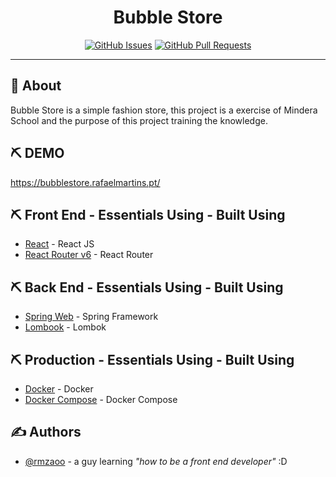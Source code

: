 <h1 align="center">Bubble Store</h1>

<div align="center">

[![GitHub Issues](https://img.shields.io/github/issues/rmzaoo/bubbleStore)](https://github.com/rmzaoo/bubbleStore/issues)
[![GitHub Pull Requests](https://img.shields.io/github/issues-pr/rmzaoo/bubbleStore)](https://github.com/rmzaoo/bubbleStore/pulls)


</div>

---

## 🧐 About <a name = "about"></a>

Bubble Store is a simple fashion store, this project is a exercise of Mindera School and the purpose of this project training 
the knowledge.

## ⛏️ DEMO

https://bubblestore.rafaelmartins.pt/

## ⛏️ Front End - Essentials Using - Built Using <a name = "built_using"></a>

- [React](https://reactjs.org/) - React JS
- [React Router v6](https://reactrouter.com/docs/en/v6/getting-started/overview) - React Router

## ⛏️ Back End -  Essentials Using - Built Using <a name = "built_using2"></a>

- [Spring Web](https://spring.io/projects/spring-framework) - Spring Framework
- [Lombook](https://projectlombok.org/) - Lombok


## ⛏️ Production -  Essentials Using - Built Using <a name = "built_using3"></a>

- [Docker](https://www.docker.com/) - Docker
- [Docker Compose](https://docs.docker.com/compose/overview/) - Docker Compose

## ✍️ Authors <a name = "authors"></a>

- [@rmzaoo](https://github.com/rmzaoo) - a guy learning _"how to be a front end developer"_ :D

